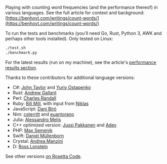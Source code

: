 
Playing with counting word frequencies (and the performance thereof) in various languages. See the full article for context and background: [https://benhoyt.com/writings/count-words/](https://benhoyt.com/writings/count-words/)

To run the tests and benchmarks (you'll need Go, Rust, Python 3, AWK and perhaps other tools installed). Only tested on Linux:

```bash
./test.sh
./benchmark.py
```

For the latest results (run on my machine), see the article's [performance results section](https://benhoyt.com/writings/count-words/#performance-results-and-learnings).

Thanks to these contributors for additional language versions:

* C#: [John Taylor](https://github.com/jftuga) and [Yuriy Ostapenko](https://github.com/uncleyo)
* Rust: [Andrew Gallant](https://github.com/BurntSushi)
* Perl: [Charles Randall](https://github.com/charles-randall)
* Ruby: [Bill Mill](https://github.com/llimllib), with input from [Niklas](https://github.com/nhh)
* JavaScript: [Dani Biró](https://github.com/Daninet)
* Nim: [csterritt](https://github.com/csterritt) and [euantorano](https://github.com/euantorano)
* Julia: [Alessandro Melis](https://github.com/alemelis)
* C++ optimized version: [Jussi Pakkanen](https://github.com/jpakkane) and [Adev](https://github.com/adevress)
* PHP: [Max Semenik](https://github.com/MaxSem)
* Swift: [Daniel Müllenborn](https://github.com/damuellen)
* Crystal: [Andrea Manzini](https://github.com/ilmanzo)
* D: [Ross Lonstein](https://github.com/rlonstein)

See other versions [on Rosetta Code](https://rosettacode.org/wiki/Word_frequency).
